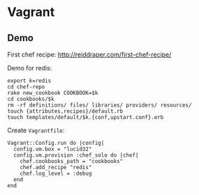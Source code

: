 # Vagrant

## Demo

First chef recipe:
http://reiddraper.com/first-chef-recipe/

Demo for redis:

    export k=redis
    cd chef-repo 
    rake new_cookbook COOKBOOK=$k
    cd cookbooks/$k
    rm -rf definitions/ files/ libraries/ providers/ resources/
    touch {attributes,recipes}/default.rb
    touch templates/default/$k.{conf,upstart.conf}.erb

Create <code>Vagrantfile</code>:

    Vagrant::Config.run do |config|
      config.vm.box = "lucid32"
      config.vm.provision :chef_solo do |chef|
        chef.cookbooks_path = "cookbooks"
     	chef.add_recipe "redis"
      	chef.log_level = :debug
      end 
    end  
 